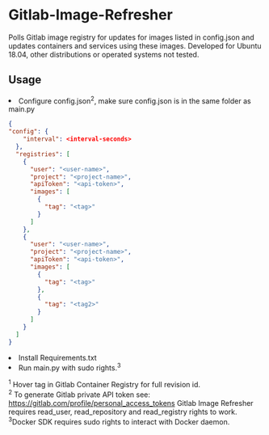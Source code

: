 # Gitlab-Image-Refresher
Polls Gitlab image registry for updates for images listed in config.json and updates containers and services
using these images. Developed for Ubuntu 18.04, other distributions or operated systems not tested.


<h2>Usage</h2>
<li>Configure config.json<sup>2</sup>, make sure config.json is in the same folder as main.py</li>

```json
{
"config": {
    "interval": <interval-seconds>
  },
  "registries": [
    {
      "user": "<user-name>",
      "project": "<project-name>",
      "apiToken": "<api-token>",
      "images": [
        {
          "tag": "<tag>"
        }
      ]
    },
    {
      "user": "<user-name>",
      "project": "<project-name>",
      "apiToken": "<api-token>",
      "images": [
        {
          "tag": "<tag>"
        },
        {
          "tag": "<tag2>"
        }
      ]
    }
  ]
}
```
<li>Install Requirements.txt</li>
<li>Run main.py with sudo rights.<sup>3</sup></li>

<sup>1</sup> Hover tag in Gitlab Container Registry for full revision id.<br />
<sup>2</sup> To generate Gitlab private API token see: https://gitlab.com/profile/personal_access_tokens
Gitlab Image Refresher requires read_user, read_repository and read_registry rights to work.<br />
<sup>3</sup>Docker SDK requires sudo rights to interact with Docker daemon.